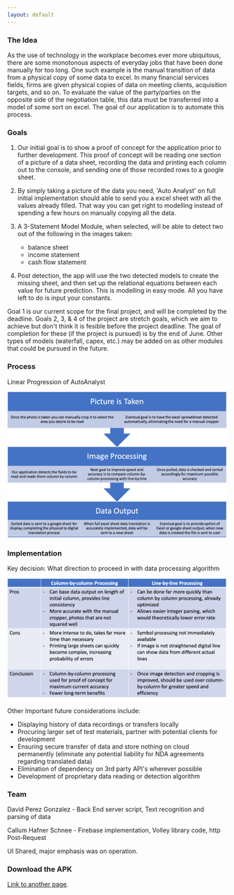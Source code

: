 ```yaml
---
layout: default
---
```


### The Idea 

As the use of technology in the workplace becomes ever more ubiquitous, there are some monotonous aspects of everyday jobs that have been done manually for too long. One such example is the manual transition of data from a physical copy of some data to excel. In many financial services fields, firms are given physical copies of data on meeting clients, acquisition targets, and so on. To evaluate the value of the party/parties on the opposite side of the negotiation table, this data must be transferred into a model of some sort on excel. The goal of our application is to automate this process.

### Goals 

1.  Our initial goal is to show a proof of concept for the application prior to further development. This proof of concept will be reading one section of a picture of a data sheet, recording the data and printing each column out to the console, and sending one of those recorded rows to a google sheet. 

2.  By simply taking a picture of the data you need, 'Auto Analyst' on full initial implementation should able to send you a excel sheet with all the values already filled. That way you can get right to modelling instead of spending a few hours on manually copying all the data. 

3. A 3-Statement Model Module, when selected, will be able to detect two out of the following in the images taken: 
   *  balance sheet 
   *  income statement 
   *  cash flow statement
   
4. Post detection, the app will use the two detected models to create the missing sheet, and then set up the relational equations between each value for future prediction. This is modelling in easy mode. All you have left to do is input your constants. 

Goal 1 is our current scope for the final project, and will be completed by the deadline. 
Goals 2, 3, & 4 of the project are stretch goals, which we aim to achieve but don't think it is fesible before the project deadline. The goal of completion for these (if the project is pursued) is by the end of June. 
Other types of models (waterfall, capex, etc.) may be added on as other modules that could be pursued in the future. 

### Process 

Linear Progression of AutoAnalyst 

![Branching](images/Picture1.png)

### Implementation

Key decision: What direction to proceed in with data processing algorithm

![Branching](images/Picture2.png)

Other Important future considerations include:
- Displaying history of data recordings or transfers locally
- Procuring larger set of test materials, partner with potential clients for development 
- Ensuring secure transfer of data and store nothing on cloud permanently (eliminate any potential liability for NDA agreements regarding translated data) 
- Elimination of dependency on 3rd party API's wherever possible
- Development of proprietary data reading or detection algorithm

### Team 

David Perez Gonzalez - Back End server script, Text recognition and parsing of data 

Callum Hafner Schnee - Firebase implementation, Volley library code, http Post-Request

UI Shared, major emphasis was on operation.  

### Download the APK

[Link to another page](./another-page.html).
